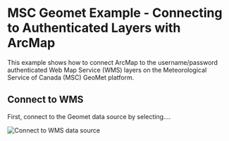 # MSC Geomet Example - Connecting to Authenticated Layers with ArcMap

This example shows how to connect ArcMap to the username/password authenticated Web Map Service (WMS) layers on the Meteorological Service of Canada (MSC) GeoMet platform.

## Connect to WMS
First, connect to the Geomet data source by selecting....

![Connect to WMS data source](images/01_add_wms_data_source.PNG)

